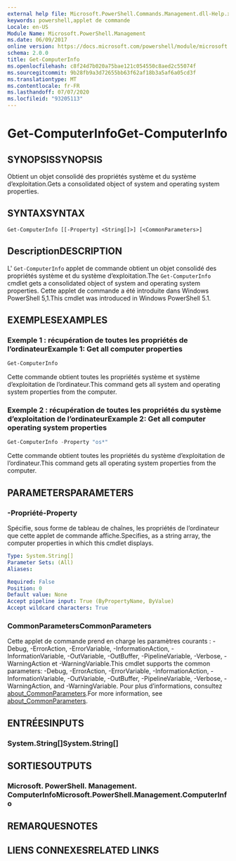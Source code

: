 ```yaml
---
external help file: Microsoft.PowerShell.Commands.Management.dll-Help.xml
keywords: powershell,applet de commande
Locale: en-US
Module Name: Microsoft.PowerShell.Management
ms.date: 06/09/2017
online version: https://docs.microsoft.com/powershell/module/microsoft.powershell.management/get-computerinfo?view=powershell-7.1&WT.mc_id=ps-gethelp
schema: 2.0.0
title: Get-ComputerInfo
ms.openlocfilehash: c8f24d7b020a75bae121c054550c8aed2c55074f
ms.sourcegitcommit: 9b28fb9a3d72655bb63f62af18b3a5af6a05cd3f
ms.translationtype: MT
ms.contentlocale: fr-FR
ms.lasthandoff: 07/07/2020
ms.locfileid: "93205113"
---
```

# <span data-ttu-id="29af1-103">Get-ComputerInfo</span><span class="sxs-lookup"><span data-stu-id="29af1-103">Get-ComputerInfo</span></span>

## <span data-ttu-id="29af1-104">SYNOPSIS</span><span class="sxs-lookup"><span data-stu-id="29af1-104">SYNOPSIS</span></span>
<span data-ttu-id="29af1-105">Obtient un objet consolidé des propriétés système et du système d’exploitation.</span><span class="sxs-lookup"><span data-stu-id="29af1-105">Gets a consolidated object of system and operating system properties.</span></span>

## <span data-ttu-id="29af1-106">SYNTAX</span><span class="sxs-lookup"><span data-stu-id="29af1-106">SYNTAX</span></span>

```
Get-ComputerInfo [[-Property] <String[]>] [<CommonParameters>]
```

## <span data-ttu-id="29af1-107">Description</span><span class="sxs-lookup"><span data-stu-id="29af1-107">DESCRIPTION</span></span>

<span data-ttu-id="29af1-108">L' `Get-ComputerInfo` applet de commande obtient un objet consolidé des propriétés système et du système d’exploitation.</span><span class="sxs-lookup"><span data-stu-id="29af1-108">The `Get-ComputerInfo` cmdlet gets a consolidated object of system and operating system properties.</span></span>
<span data-ttu-id="29af1-109">Cette applet de commande a été introduite dans Windows PowerShell 5,1.</span><span class="sxs-lookup"><span data-stu-id="29af1-109">This cmdlet was introduced in Windows PowerShell 5.1.</span></span>

## <span data-ttu-id="29af1-110">EXEMPLES</span><span class="sxs-lookup"><span data-stu-id="29af1-110">EXAMPLES</span></span>

### <span data-ttu-id="29af1-111">Exemple 1 : récupération de toutes les propriétés de l’ordinateur</span><span class="sxs-lookup"><span data-stu-id="29af1-111">Example 1: Get all computer properties</span></span>

```powershell
Get-ComputerInfo
```

<span data-ttu-id="29af1-112">Cette commande obtient toutes les propriétés système et système d’exploitation de l’ordinateur.</span><span class="sxs-lookup"><span data-stu-id="29af1-112">This command gets all system and operating system properties from the computer.</span></span>

### <span data-ttu-id="29af1-113">Exemple 2 : récupération de toutes les propriétés du système d’exploitation de l’ordinateur</span><span class="sxs-lookup"><span data-stu-id="29af1-113">Example 2: Get all computer operating system properties</span></span>

```powershell
Get-ComputerInfo -Property "os*"
```

<span data-ttu-id="29af1-114">Cette commande obtient toutes les propriétés du système d’exploitation de l’ordinateur.</span><span class="sxs-lookup"><span data-stu-id="29af1-114">This command gets all operating system properties from the computer.</span></span>

## <span data-ttu-id="29af1-115">PARAMETERS</span><span class="sxs-lookup"><span data-stu-id="29af1-115">PARAMETERS</span></span>

### <span data-ttu-id="29af1-116">-Propriété</span><span class="sxs-lookup"><span data-stu-id="29af1-116">-Property</span></span>

<span data-ttu-id="29af1-117">Spécifie, sous forme de tableau de chaînes, les propriétés de l’ordinateur que cette applet de commande affiche.</span><span class="sxs-lookup"><span data-stu-id="29af1-117">Specifies, as a string array, the computer properties in which this cmdlet displays.</span></span>

```yaml
Type: System.String[]
Parameter Sets: (All)
Aliases:

Required: False
Position: 0
Default value: None
Accept pipeline input: True (ByPropertyName, ByValue)
Accept wildcard characters: True
```

### <span data-ttu-id="29af1-118">CommonParameters</span><span class="sxs-lookup"><span data-stu-id="29af1-118">CommonParameters</span></span>

<span data-ttu-id="29af1-119">Cette applet de commande prend en charge les paramètres courants : -Debug, -ErrorAction, -ErrorVariable, -InformationAction, -InformationVariable, -OutVariable, -OutBuffer, -PipelineVariable, -Verbose, -WarningAction et -WarningVariable.</span><span class="sxs-lookup"><span data-stu-id="29af1-119">This cmdlet supports the common parameters: -Debug, -ErrorAction, -ErrorVariable, -InformationAction, -InformationVariable, -OutVariable, -OutBuffer, -PipelineVariable, -Verbose, -WarningAction, and -WarningVariable.</span></span> <span data-ttu-id="29af1-120">Pour plus d’informations, consultez [about_CommonParameters](../Microsoft.PowerShell.Core/About/about_CommonParameters.md).</span><span class="sxs-lookup"><span data-stu-id="29af1-120">For more information, see [about_CommonParameters](../Microsoft.PowerShell.Core/About/about_CommonParameters.md).</span></span>

## <span data-ttu-id="29af1-121">ENTRÉES</span><span class="sxs-lookup"><span data-stu-id="29af1-121">INPUTS</span></span>

### <span data-ttu-id="29af1-122">System.String[]</span><span class="sxs-lookup"><span data-stu-id="29af1-122">System.String[]</span></span>

## <span data-ttu-id="29af1-123">SORTIES</span><span class="sxs-lookup"><span data-stu-id="29af1-123">OUTPUTS</span></span>

### <span data-ttu-id="29af1-124">Microsoft. PowerShell. Management. ComputerInfo</span><span class="sxs-lookup"><span data-stu-id="29af1-124">Microsoft.PowerShell.Management.ComputerInfo</span></span>

## <span data-ttu-id="29af1-125">REMARQUES</span><span class="sxs-lookup"><span data-stu-id="29af1-125">NOTES</span></span>

## <span data-ttu-id="29af1-126">LIENS CONNEXES</span><span class="sxs-lookup"><span data-stu-id="29af1-126">RELATED LINKS</span></span>

